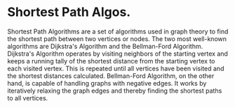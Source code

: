 # Shortest Path Algos.

Shortest Path Algorithms are a set of algorithms used in graph theory to find the shortest path between two vertices or nodes. The two most well-known algorithms are Dijkstra's Algorithm and the Bellman-Ford Algorithm. Dijkstra's Algorithm operates by visiting neighbors of the starting vertex and keeps a running tally of the shortest distance from the starting vertex to each visited vertex. This is repeated until all vertices have been visited and the shortest distances calculated. Bellman-Ford Algorithm, on the other hand, is capable of handling graphs with negative edges. It works by iteratively relaxing the graph edges and thereby finding the shortest paths to all vertices.